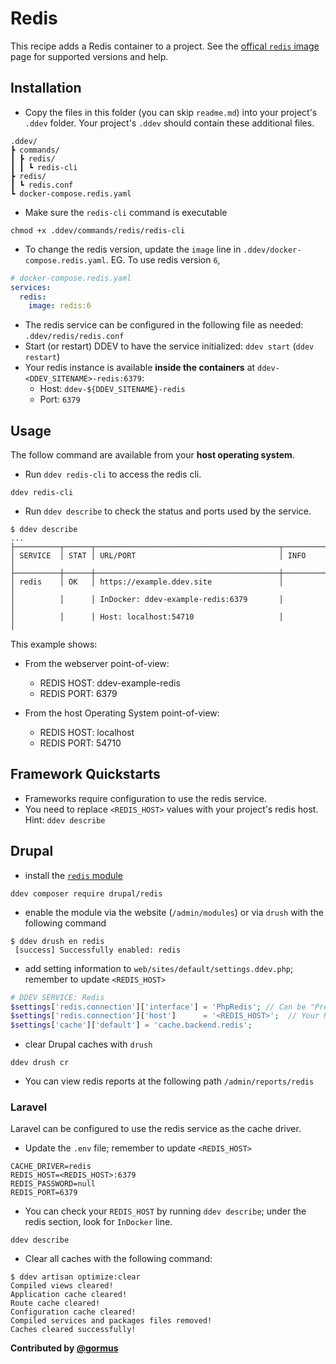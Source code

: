 # Redis

This recipe adds a Redis container to a project. See the [offical `redis` image](https://hub.docker.com/_/redis) page for supported versions and help.

## Installation

* Copy the files in this folder (you can skip `readme.md`) into your project's `.ddev` folder. Your project's `.ddev` should contain these additional files.

```
.ddev/
┣ commands/
┃ ┣ redis/
┃ ┃ ┗ redis-cli
┣ redis/
┃ ┗ redis.conf
┗ docker-compose.redis.yaml
```

* Make sure the `redis-cli` command is executable

```shell
chmod +x .ddev/commands/redis/redis-cli
```

* To change the redis version, update the `image` line in `.ddev/docker-compose.redis.yaml`. EG. To use redis version `6`,

```yaml
# docker-compose.redis.yaml
services:
  redis:
    image: redis:6
```

* The redis service can be configured in the following file as needed: `.ddev/redis/redis.conf`
* Start (or restart) DDEV to have the service initialized: `ddev start` (`ddev restart`)
* Your redis instance is available **inside the containers** at `ddev-<DDEV_SITENAME>-redis:6379`:
  * Host: `ddev-${DDEV_SITENAME}-redis`
  * Port: `6379`

## Usage

The follow command are available from your **host operating system**.

* Run `ddev redis-cli` to access the redis cli.

```shell
ddev redis-cli
```

* Run `ddev describe` to check the status and ports used by the service.

```shell
$ ddev describe
...
├──────────┬──────┬─────────────────────────────────────────┬───────────────────────┤
│ SERVICE  │ STAT │ URL/PORT                                │ INFO                  │
├──────────┼──────┼─────────────────────────────────────────┼───────────────────────┤
│ redis    │ OK   │ https://example.ddev.site               │                       │
│          │      │ InDocker: ddev-example-redis:6379       │                       │
│          │      │ Host: localhost:54710                   │                       │
```

This example shows:

* From the webserver point-of-view:
  * REDIS HOST: ddev-example-redis
  * REDIS PORT: 6379

* From the host Operating System point-of-view:
  * REDIS HOST: localhost
  * REDIS PORT: 54710

## Framework Quickstarts

* Frameworks require configuration to use the redis service.
* You need to replace `<REDIS_HOST>` values with your project's redis host. Hint: `ddev describe`

## Drupal

* install the [`redis` module](https://www.drupal.org/project/redis)

```shell
ddev composer require drupal/redis
```

* enable the module via the website (`/admin/modules`) or via `drush` with the following command

```shell
$ ddev drush en redis
 [success] Successfully enabled: redis
```

* add setting information to `web/sites/default/settings.ddev.php`; remember to update `<REDIS_HOST>`

```php
# DDEV SERVICE: Redis
$settings['redis.connection']['interface'] = 'PhpRedis'; // Can be "Predis".
$settings['redis.connection']['host']      = '<REDIS_HOST>';  // Your Redis instance hostname.
$settings['cache']['default'] = 'cache.backend.redis';
```

* clear Drupal caches with `drush`

```shell
ddev drush cr
```

* You can view redis reports at the following path `/admin/reports/redis`

### Laravel

Laravel can be configured to use the redis service as the cache driver.

* Update the `.env` file; remember to update `<REDIS_HOST>`

```env
CACHE_DRIVER=redis
REDIS_HOST=<REDIS_HOST>:6379
REDIS_PASSWORD=null
REDIS_PORT=6379
```

* You can check your `REDIS_HOST` by running `ddev describe`; under the redis section, look for `InDocker` line.

```shell
ddev describe
```

* Clear all caches with the following command:

```shell
$ ddev artisan optimize:clear
Compiled views cleared!
Application cache cleared!
Route cache cleared!
Configuration cache cleared!
Compiled services and packages files removed!
Caches cleared successfully!
```

**Contributed by [@gormus](https://github.com/gormus)**
